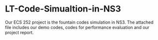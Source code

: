 # LT-Code-Simualtion-in-NS3
Our ECS 252 project is the fountain codes simulation in NS3. The attached file includes our demo codes, codes for performance evaluation and our project report.
